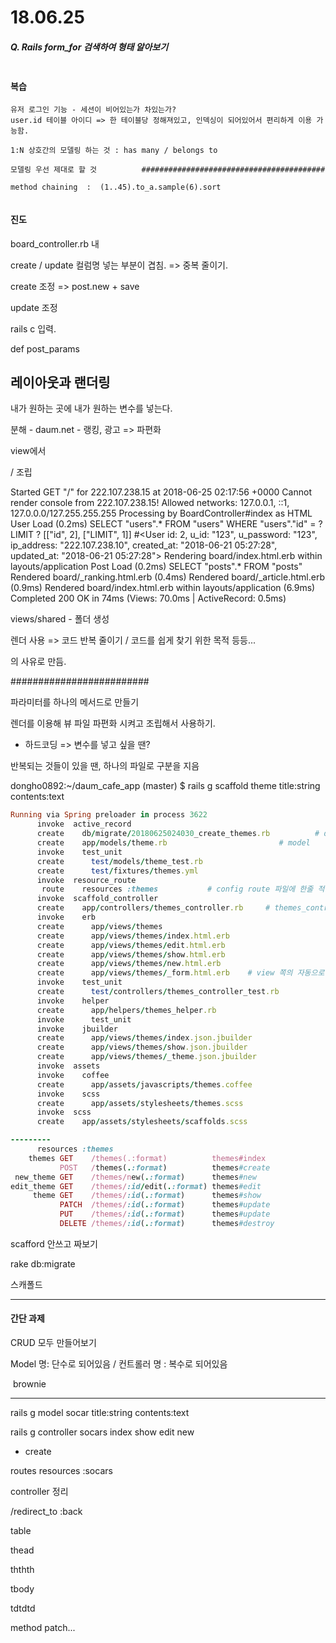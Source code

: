 # 18.06.25

##### Q. Rails form_for 검색하여 형태 알아보기

````검색 결과

````

#### 복습

```
유저 로그인 기능 - 세션이 비어있는가 차있는가?
user.id 테이블 아이디 => 한 테이블당 정해져있고, 인덱싱이 되어있어서 편리하게 이용 가능함.

1:N 상호간의 모델링 하는 것 : has many / belongs to

모델링 우선 제대로 할 것			#########################################

method chaining  :  (1..45).to_a.sample(6).sort


```



#### 진도

board_controller.rb 내 

create / update 컬럼명  넣는 부분이 겹침. => 중복 줄이기.



create 조정 => post.new + save

update 조정

rails c  입력.



  def post_params

## 레이아웃과 랜더링  

내가 원하는 곳에 내가 원하는 변수를 넣는다.

분해   - daum.net    - 랭킹, 광고 => 파편화

view에서

/ 조립 



Started GET "/" for 222.107.238.15 at 2018-06-25 02:17:56 +0000
Cannot render console from 222.107.238.15! Allowed networks: 127.0.0.1, ::1, 127.0.0.0/127.255.255.255
Processing by BoardController#index as HTML
  User Load (0.2ms)  SELECT  "users".* FROM "users" WHERE "users"."id" = ? LIMIT ?  [["id", 2], ["LIMIT", 1]]
#<User id: 2, u_id: "123", u_password: "123", ip_address: "222.107.238.10", created_at: "2018-06-21 05:27:28", updated_at: "2018-06-21 05:27:28">
  Rendering board/index.html.erb within layouts/application
  Post Load (0.2ms)  SELECT "posts".* FROM "posts"
  Rendered board/_ranking.html.erb (0.4ms)
  Rendered board/_article.html.erb (0.9ms)
  Rendered board/index.html.erb within layouts/application (6.9ms)
Completed 200 OK in 74ms (Views: 70.0ms | ActiveRecord: 0.5ms)



views/shared - 폴더 생성



렌더 사용 => 코드 반복 줄이기 / 코드를 쉽게 찾기 위한 목적 등등...

의 사유로 만듬.

#########################

파라미터를 하나의 메서드로 만들기

렌더를 이용해 뷰 파일 파편화 시켜고 조립해서 사용하기.

+ 하드코딩 => 변수를 넣고 싶을 땐?



반복되는 것들이 있을 땐, 하나의 파일로 구분을 지음



dongho0892:~/daum_cafe_app (master) $ rails g scaffold theme title:string contents:text

````ruby
Running via Spring preloader in process 3622
      invoke  active_record
      create    db/migrate/20180625024030_create_themes.rb			# db table
      create    app/models/theme.rb							# model
      invoke    test_unit
      create      test/models/theme_test.rb			
      create      test/fixtures/themes.yml
      invoke  resource_route
       route    resources :themes			# config route 파일에 한줄 적힘
      invoke  scaffold_controller
      create    app/controllers/themes_controller.rb     # themes_controller 컨 생성
      invoke    erb
      create      app/views/themes
      create      app/views/themes/index.html.erb
      create      app/views/themes/edit.html.erb
      create      app/views/themes/show.html.erb
      create      app/views/themes/new.html.erb
      create      app/views/themes/_form.html.erb	 # view 쪽의 자동으로 생성이 됨.
      invoke    test_unit
      create      test/controllers/themes_controller_test.rb
      invoke    helper
      create      app/helpers/themes_helper.rb
      invoke      test_unit
      invoke    jbuilder
      create      app/views/themes/index.json.jbuilder
      create      app/views/themes/show.json.jbuilder
      create      app/views/themes/_theme.json.jbuilder
      invoke  assets
      invoke    coffee
      create      app/assets/javascripts/themes.coffee
      invoke    scss
      create      app/assets/stylesheets/themes.scss
      invoke  scss
      create    app/assets/stylesheets/scaffolds.scss

---------
      resources :themes
    themes GET    /themes(.:format)          themes#index
           POST   /themes(.:format)          themes#create
 new_theme GET    /themes/new(.:format)      themes#new
edit_theme GET    /themes/:id/edit(.:format) themes#edit
     theme GET    /themes/:id(.:format)      themes#show
           PATCH  /themes/:id(.:format)      themes#update
           PUT    /themes/:id(.:format)      themes#update
           DELETE /themes/:id(.:format)      themes#destroy

````



scafford 안쓰고 짜보기



rake db:migrate

스캐폴드





--------------

#### 간단 과제

CRUD 모두 만들어보기

Model 명: 단수로 되어있음    / 컨트롤러 명  : 복수로 되어있음

​	brownie

----------

rails g model socar title:string contents:text

rails g controller socars index show edit new



+ create

routes resources :socars

controller 정리

/redirect_to :back





table

thead

ththth

tbody

tdtdtd

method patch...